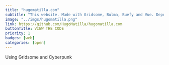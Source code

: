 ```yaml
---
title: "hugomatilla.com"
subtitle: "This website. Made with Gridsome, Bulma, Buefy and Vue. Depoyed in Netlify."
image: "../imgs/hugomatilla.png"
link: https://github.com/HugoMatilla/hugomatilla.com
buttonTitle: VIEW THE CODE
priority: 1
badges: [web]
categories: [open]
--- 
```

Using Gridsome and Cyberpunk